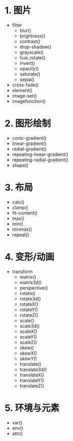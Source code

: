 # 1. 图片

- filter
  - blur()
  - brightness()
  - contrast()
  - drop-shadow()
  - grayscale()
  - hue_rotate()
  - invert()
  - opacity()
  - saturate()
  - sepia()
- cross-fade()
- element()
- image-set()
- imagefunction()

# 2. 图形绘制

- conic-gradient()
- linear-gradient()
- radial-gradient()
- repeating-linear-gradient()
- repeating-radial-gradient()
- shape()

# 3. 布局

- calc()
- clamp()
- fit-content()
- max()
- min()
- minmax()
- repeat()

# 4. 变形/动画

- transform
  - matrix()
  - matrix3d()
  - perspective()
  - rotate()
  - rotate3d()
  - rotateX()
  - rotateY()
  - rotateZ()
  - scale()
  - scale3d()
  - scaleX()
  - scaleY()
  - scaleZ()
  - skew()
  - skewX()
  - skewY()
  - translate()
  - translate3d()
  - translateX()
  - translateY()
  - translateZ()

# 5. 环境与元素

- var()
- env()
- attr()

